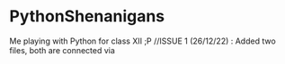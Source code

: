 # PythonShenanigans
Me playing with Python for class XII  ;P
//ISSUE 1 (26/12/22) : Added two files, both are connected via <import> 
